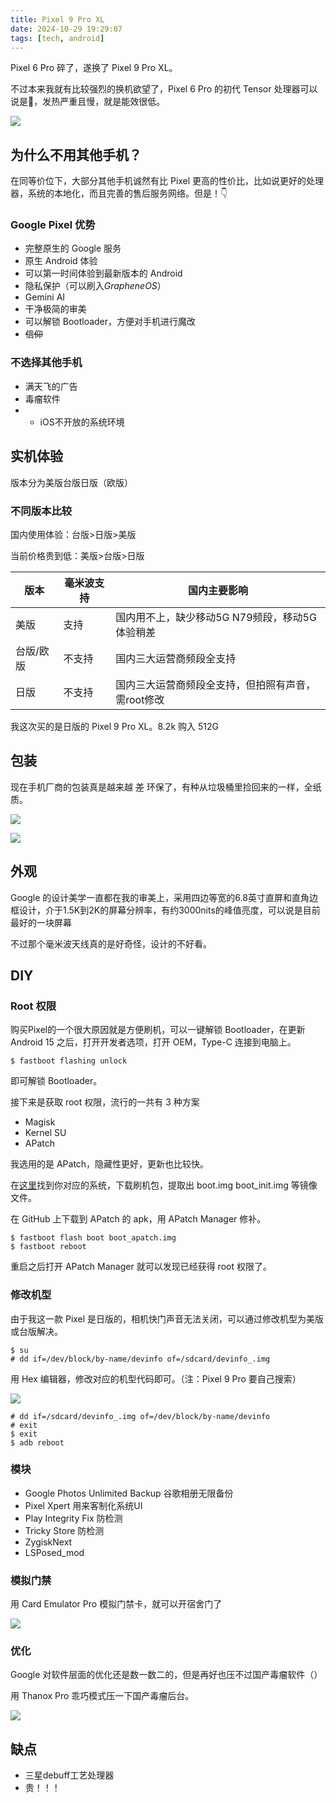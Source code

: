 ```yaml
---
title: Pixel 9 Pro XL
date: 2024-10-29 19:29:07
tags: [tech, android]
---
```


Pixel 6 Pro 碎了，遂换了 Pixel 9 Pro XL。

不过本来我就有比较强烈的换机欲望了，Pixel 6 Pro 的初代 Tensor 处理器可以说是💩，发热严重且慢，就是能效很低。

<!-- more -->

![](https://s2.loli.net/2024/10/31/MeVSKzQOyLUWqtc.jpg)

## 为什么不用其他手机？

在同等价位下，大部分其他手机诚然有比 Pixel 更高的性价比，比如说更好的处理器，系统的本地化，而且完善的售后服务网络。但是！👇

### Google Pixel 优势

- 完整原生的 Google 服务
- 原生 Android 体验
- 可以第一时间体验到最新版本的 Android
- 隐私保护（可以刷入*GrapheneOS*）
- Gemini AI
- 干净极简的审美
- 可以解锁 Bootloader，方便对手机进行魔改
- ~~信仰~~

### 不选择其他手机

- 满天飞的广告
- 毒瘤软件
- - iOS不开放的系统环境

## 实机体验

版本分为美版台版日版（欧版）

### 不同版本比较

国内使用体验：台版>日版>美版

当前价格贵到低：美版>台版>日版

| 版本      | 毫米波支持 | 国内主要影响                                       |
| --------- | ---------- | -------------------------------------------------- |
| 美版      | 支持       | 国内用不上，缺少移动5G N79频段，移动5G体验稍差     |
| 台版/欧版 | 不支持     | 国内三大运营商频段全支持                           |
| 日版      | 不支持     | 国内三大运营商频段全支持，但拍照有声音，需root修改 |

我这次买的是日版的 Pixel 9 Pro XL。8.2k 购入 512G

## 包装

现在手机厂商的包装真是越来越 ~~差~~ 环保了，有种从垃圾桶里捡回来的一样，全纸质。

![](https://s2.loli.net/2024/10/30/3fkMYteGWC9H7i2.jpg)

![](https://s2.loli.net/2024/10/30/CrvZEJBGhyL5xSM.jpg)

## 外观

Google 的设计美学一直都在我的审美上，采用四边等宽的6.8英寸直屏和直角边框设计，介于1.5K到2K的屏幕分辨率，有约3000nits的峰值亮度，可以说是目前最好的一块屏幕

不过那个毫米波天线真的是好奇怪，设计的不好看。

## DIY

### Root 权限

购买Pixel的一个很大原因就是方便刷机，可以一键解锁 Bootloader，在更新 Android 15 之后，打开开发者选项，打开 OEM，Type-C 连接到电脑上。

```
$ fastboot flashing unlock
```

即可解锁 Bootloader。

接下来是获取 root 权限，流行的一共有 3 种方案

- Magisk
- Kernel SU
- APatch

我选用的是 APatch，隐藏性更好，更新也比较快。

在[这里](https://developers.google.com/android/images#komodo)找到你对应的系统，下载刷机包，提取出 boot.img boot_init.img 等镜像文件。

在 GitHub 上下载到 APatch 的 apk，用 APatch Manager 修补。

```
$ fastboot flash boot boot_apatch.img
$ fastboot reboot
```

重启之后打开 APatch Manager 就可以发现已经获得 root 权限了。

### 修改机型

由于我这一款 Pixel 是日版的，相机快门声音无法关闭，可以通过修改机型为美版或台版解决。

```
$ su
# dd if=/dev/block/by-name/devinfo of=/sdcard/devinfo_.img
```

用 Hex 编辑器，修改对应的机型代码即可。（注：Pixel 9 Pro 要自己搜索）

![](https://s2.loli.net/2024/10/31/2DWnbfioPN3Jrda.png)

```
# dd if=/sdcard/devinfo_.img of=/dev/block/by-name/devinfo
# exit
$ exit
$ adb reboot
```

### 模块

- Google Photos Unlimited Backup 谷歌相册无限备份
- Pixel Xpert 用来客制化系统UI
- Play Integrity Fix 防检测
- Tricky Store 防检测
- ZygiskNext
- LSPosed_mod

### 模拟门禁

用 Card Emulator Pro 模拟门禁卡，就可以开宿舍门了

![](https://s2.loli.net/2024/10/31/yHOE1fUQDqzbPrL.png)

### 优化

Google 对软件层面的优化还是数一数二的，但是再好也压不过国产毒瘤软件（）

用 Thanox Pro 乖巧模式压一下国产毒瘤后台。

![](https://s2.loli.net/2024/10/31/h14AIxou3eV6CjT.png)

## 缺点

- 三星debuff工艺处理器
- 贵！！！


